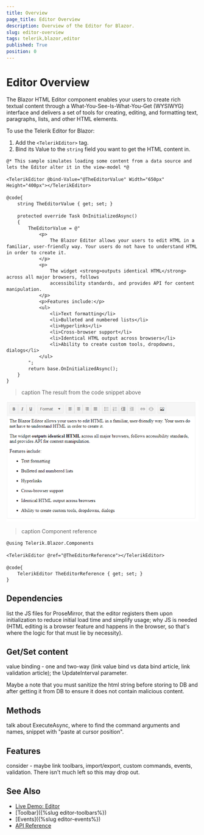 ```yaml
---
title: Overview
page_title: Editor Overview
description: Overview of the Editor for Blazor.
slug: editor-overview
tags: telerik,blazor,editor
published: True
position: 0
---
```


# Editor Overview

The Blazor HTML Editor component enables your users to create rich textual content through a What-You-See-Is-What-You-Get (WYSIWYG) interface and delivers a set of tools for creating, editing, and formatting text, paragraphs, lists, and other HTML elements.

To use the Telerik Editor for Blazor:

1. Add the `<TelerikEditor>` tag.
1. Bind its Value to the `string` field you want to get the HTML content in.

````CSHTML
@* This sample simulates loading some content from a data source and lets the Editor alter it in the view-model *@

<TelerikEditor @bind-Value="@TheEditorValue" Width="650px" Height="400px"></TelerikEditor>

@code{
    string TheEditorValue { get; set; }

    protected override Task OnInitializedAsync()
    {
        TheEditorValue = @"
            <p>
                The Blazor Editor allows your users to edit HTML in a familiar, user-friendly way. Your users do not have to understand HTML in order to create it.
            </p>
            <p>
                The widget <strong>outputs identical HTML</strong> across all major browsers, follows
                accessibility standards, and provides API for content manipulation.
            </p>
            <p>Features include:</p>
            <ul>
                <li>Text formatting</li>
                <li>Bulleted and numbered lists</li>
                <li>Hyperlinks</li>
                <li>Cross-browser support</li>
                <li>Identical HTML output across browsers</li>
                <li>Ability to create custom tools, dropdowns, dialogs</li>
            </ul>
        ";
        return base.OnInitializedAsync();
    }
}
````

>caption The result from the code snippet above

![Editor first look](images/editor-overview.png)


>caption Component reference

````CSHTML
@using Telerik.Blazor.Components 

<TelerikEditor @ref="@TheEditorReference"></TelerikEditor>

@code{
    TelerikEditor TheEditorReference { get; set; }
}
````



## Dependencies

list the JS files for ProseMirror, that the editor registers them upon initialization to reduce initial load time and simplify usage; why JS is needed (HTML editing is a browser feature and happens in the browser, so that's where the logic for that must lie by necessity).


## Get/Set content

value binding - one and two-way (link value bind vs data bind article, link validation article); the UpdateInterval parameter.

Maybe a note that you must sanitize the html string before storing to DB and after getting it from DB to ensure it does not contain malicious content.


## Methods

talk about ExecuteAsync, where to find the command arguments and names, snippet with "paste at cursor position".


## Features

consider - maybe link toolbars, import/export, custom commands, events, validation. There isn't much left so this may drop out.


## See Also

  * [Live Demo: Editor](https://demos.telerik.com/blazor-ui/editor/overview)
  * [Toolbar]({%slug editor-toolbars%})
  * [Events]({%slug editor-events%})
  * [API Reference](https://docs.telerik.com/blazor-ui/api/Telerik.Blazor.Components.TelerikEditor)
   
